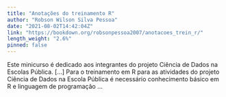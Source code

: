 ```yaml
---
title: "Anotações do treinamento R"
author: "Robson Wilson Silva Pessoa"
date: "2021-08-02T14:42:04Z"
link: "https://bookdown.org/robsonpessoa2007/anotacoes_trein_r/"
length_weight: "2.6%"
pinned: false
---
```


Este minicurso é dedicado aos integrantes do projeto Ciência de Dados na Escolas Pública. [...] Para o treinamento em R para as atividades do projeto Ciência de Dados na Escola Pública é necessário conhecimento básico em R e linguagem de programação ...
